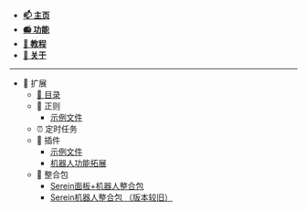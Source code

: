 
- [**📫 主页**](../README.md)
- [**📻 功能**](../Function/README.md)
- [**🔮 教程**](../Tutorial/README.md)
- [**📔 关于**](../About.md)

---

- 🌌 扩展
  - [📖 目录](README.md)
  - 📜 正则
    - [示例文件](Regex_Demo.json.md)
  - ⏰ 定时任务
  - 🧩 插件
    - [示例文件](Example.js.md)
    - [机器人功能拓展](BotExtension.js.md)
  - 💼 整合包
    - [Serein面板+机器人整合包](https://www.minebbs.com/resources/serein.4390/)
    - [Serein机器人整合包 （版本较旧）](https://www.minebbs.com/threads/serein.12192/)
